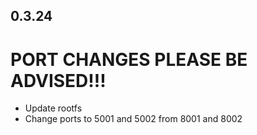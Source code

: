 <!-- https://developers.home-assistant.io/docs/add-ons/presentation#keeping-a-changelog -->
## 0.3.24
# PORT CHANGES PLEASE BE ADVISED!!!
- Update rootfs
- Change ports to 5001 and 5002 from 8001 and 8002